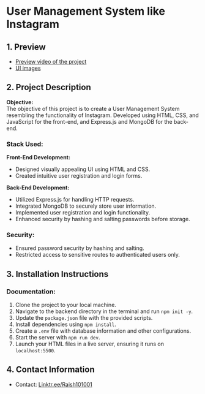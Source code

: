 # User Management System like Instagram

## 1. Preview
- [Preview video of the project](https://res.cloudinary.com/deodsnio3/video/upload/v1713407699/lms/cffe9ldgpibndqd85j7x.mp4)
-  [UI images](https://github.com/Raish10100/User-managment-system-like-instagram/tree/eb4a4b71b69f2f65c37bdfbb3960c4522ca4134d/UI_design_Images) 

## 2. Project Description

**Objective:**  
The objective of this project is to create a User Management System resembling the functionality of Instagram. Developed using HTML, CSS, and JavaScript for the front-end, and Express.js and MongoDB for the back-end.

### Stack Used:
**Front-End Development:**
- Designed visually appealing UI using HTML and CSS.
- Created intuitive user registration and login forms.

**Back-End Development:**
- Utilized Express.js for handling HTTP requests.
- Integrated MongoDB to securely store user information.
- Implemented user registration and login functionality.
- Enhanced security by hashing and salting passwords before storage.

### Security:
- Ensured password security by hashing and salting.
- Restricted access to sensitive routes to authenticated users only.

## 3. Installation Instructions

### Documentation:
1. Clone the project to your local machine.
2. Navigate to the backend directory in the terminal and run `npm init -y`.
3. Update the `package.json` file with the provided scripts.
4. Install dependencies using `npm install`.
5. Create a `.env` file with database information and other configurations.
6. Start the server with `npm run dev`.
7. Launch your HTML files in a live server, ensuring it runs on `localhost:5500`.


## 4. Contact Information

- Contact: [Linktr.ee/Raish101001](https://linktr.ee/Raish101001)
